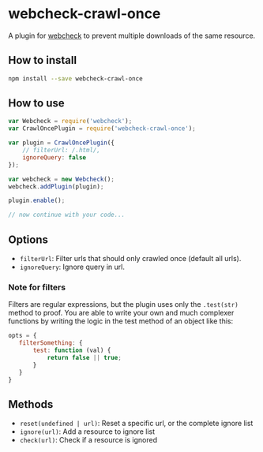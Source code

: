 # webcheck-crawl-once
A plugin for [webcheck](https://github.com/atd-schubert/node-webcheck) to prevent multiple downloads of the same
resource.

## How to install

```bash
npm install --save webcheck-crawl-once
```

## How to use

```js
var Webcheck = require('webcheck');
var CrawlOncePlugin = require('webcheck-crawl-once');

var plugin = CrawlOncePlugin({
    // filterUrl: /.html/,
    ignoreQuery: false
});

var webcheck = new Webcheck();
webcheck.addPlugin(plugin);

plugin.enable();

// now continue with your code...

```

## Options

- `filterUrl`: Filter urls that should only crawled once (default all urls).
- `ignoreQuery`: Ignore query in url.

### Note for filters

Filters are regular expressions, but the plugin uses only the `.test(str)` method to proof. You are able to write
your own and much complexer functions by writing the logic in the test method of an object like this:

```js
opts = {
   filterSomething: {
       test: function (val) {
           return false || true;
       }
   }
}
```

## Methods

- `reset(undefined | url)`: Reset a specific url, or the complete ignore list
- `ignore(url)`: Add a resource to ignore list
- `check(url)`: Check if a resource is ignored
